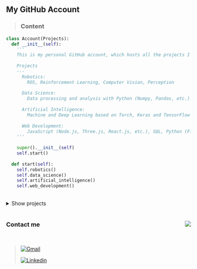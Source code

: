 ## My GitHub Account

> ### Content

```python
class Account(Projects):
  def __init__(self):
    '''
    This is my personal GitHub account, which hosts all the projects I'm working on.
    
    Projects
    ---
      Robotics:
        ROS, Reinforcement Learning, Computer Vision, Perception
        
      Data Science:
        Data processing and analysis with Python (Numpy, Pandas, etc.)
        
      Artificial Intelligence:
        Machine and Deep Learning based on Torch, Keras and TensorFlow
      
      Web Development:
        JavaScript (Node.js, Three.js, React.js, etc.), SQL, Python (Flask, Dash, etc.), HTML, CSS
    '''
    
    super().__init__(self)
    self.start()
    
  def start(self):
    self.robotics()
    self.data_science()
    self.artificial_intelligence()
    self.web_development()
```

<br>

<details>

<summary>Show projects</summary>

<br>

> ### Projects

```python
class Projects:
  def __init__(self):
    pass
    
  def robotics(self):
    import rospy
    
    rospy.init_node('robotics')
    
  def data_science(self):
    import numpy as np
    import pandas as pd
    
    df = pd.DataFrame({
      'name': ['Jon'],
      'surname': ['Martínez de Aguirre']
    })
    
  def artificial_intelligence(self):
    from torch import nn
    import tensorflow as tf
    
    torch_model = nn.Module()
    tf_model = tf.Model()
    
  def web_development(self):
    from flask import Flask
    
    app = Flask(__name__)
```

</details>

# 

<img align="right" src="https://github-readme-stats.vercel.app/api?username=jonmartinezdeaguirre&show_icons=true&icon_color=a80000&text_color=505050&bg_color=e0e0e0&title_color=003f61&custom_title=Stats"/>

### Contact me

<br>

> [![Gmail](https://img.shields.io/badge/-Gmail-red?style=for-the-badge&logo=Gmail&logoColor=white)](mailto:mtzjon10@gmail.com)
> 
> [![Linkedin](https://img.shields.io/badge/-LinkedIn-blue?style=for-the-badge&logo=Linkedin&logoColor=white)](https://www.linkedin.com/in/jon-martinez-de-aguirre-yeregui/)
